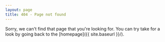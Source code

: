 ```yaml
---
layout: page
title: 404 - Page not found
---
```


<p>Sorry, we can't find that page that you're looking for. You can try take for a look by going back to the [homepage]({{ site.baseurl }}/).
